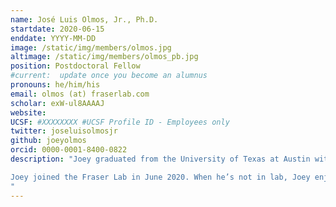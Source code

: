 ```yaml
---
name: José Luis Olmos, Jr., Ph.D.
startdate: 2020-06-15
enddate: YYYY-MM-DD
image: /static/img/members/olmos.jpg
altimage: /static/img/members/olmos_pb.jpg
position: Postdoctoral Fellow
#current:  update once you become an alumnus
pronouns: he/him/his
email: olmos (at) fraserlab.com
scholar: exW-ul8AAAAJ
website:
UCSF: #XXXXXXXX #UCSF Profile ID - Employees only
twitter: joseluisolmosjr
github: joeyolmos
orcid: 0000-0001-8400-0822
description: "Joey graduated from the University of Texas at Austin with a degree in Biochemistry. He received his PhD in Biochemistry and Cell Biology from Rice University. As a graduate student with [George Phillips](http://www.phillipslab.org/), his thesis work involved method development of mix-and-inject serial crystallography for structural enzymology using X-ray free electron lasers.

Joey joined the Fraser Lab in June 2020. When he’s not in lab, Joey enjoys discovering new music, reading, and going on long walks around the city.
"
---
```

